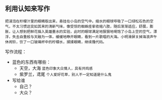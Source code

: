 ## 利用认知来写作

    把浸泡在柠檬汁里的眼睛取出来，悬挂在小岛的空气中。缩水的眼球呼吸了一口绿松石色的空气，不太习惯这突如其来的清新气味，像受惊的蜘蛛痉挛收缩八肢，随后渐渐适应，舒展，膨胀，让人想到把鲜花插入英雄墨水的实验，此时的眼球满足地狠狠地喝饱了小岛上空的空气，漂浮，失去自重般与天融为一体，缓缓地睁开眼睛，看到一片歌唱的大海。小明滑屏关掉海浪声午休闹铃，饮了一口玻璃杯中的柠檬水，揉揉眼睛，继续撸代码。

写作流程：
- 蓝色的东西有哪些：
	- 天空，大海  ``蓝色印象大众情人，具有共鸣感``
	- 紫罗兰，鸢尾 ``个人爱好花草，别人不一定知道是什么鬼``
- 写给谁
	- 自己？
	- 大众？
